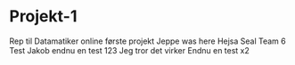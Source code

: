 # Projekt-1
Rep til Datamatiker online første projekt
Jeppe was here
Hejsa Seal Team 6
Test Jakob
endnu en test
123
Jeg tror det virker
Endnu en test x2